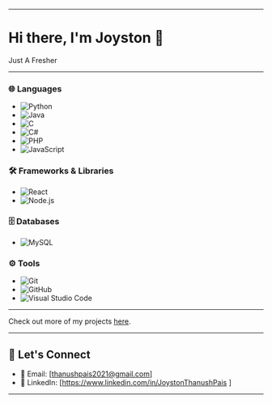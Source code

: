 
---

# Hi there, I'm Joyston 👋  


Just A Fresher

---


### 🌐 Languages  
- ![Python](https://img.shields.io/badge/-Python-3776AB?logo=python&logoColor=white&style=flat-square)  
- ![Java](https://img.shields.io/badge/-Java-007396?logo=java&logoColor=white&style=flat-square)  
- ![C](https://img.shields.io/badge/-C-A8B9CC?logo=c&logoColor=white&style=flat-square)  
- ![C#](https://img.shields.io/badge/-C%23-239120?logo=csharp&logoColor=white&style=flat-square)  
- ![PHP](https://img.shields.io/badge/-PHP-777BB4?logo=php&logoColor=white&style=flat-square)  
- ![JavaScript](https://img.shields.io/badge/-JavaScript-F7DF1E?logo=javascript&logoColor=black&style=flat-square)  

### 🛠️ Frameworks & Libraries  
- ![React](https://img.shields.io/badge/-React-61DAFB?logo=react&logoColor=black&style=flat-square)  
- ![Node.js](https://img.shields.io/badge/-Node.js-339933?logo=nodedotjs&logoColor=white&style=flat-square)  

### 🗄️ Databases  
- ![MySQL](https://img.shields.io/badge/-MySQL-4479A1?logo=mysql&logoColor=white&style=flat-square)  

### ⚙️ Tools  
- ![Git](https://img.shields.io/badge/-Git-F05032?logo=git&logoColor=white&style=flat-square)  
- ![GitHub](https://img.shields.io/badge/-GitHub-181717?logo=github&logoColor=white&style=flat-square)  
- ![Visual Studio Code](https://img.shields.io/badge/-VS%20Code-007ACC?logo=visualstudiocode&logoColor=white&style=flat-square)  

---



Check out more of my projects [here](https://github.com/NoviceProgrammer210?tab=repositories).

---

## 💬 Let's Connect  
- 📧 Email: [thanushpais2021@gmail.com]
- 💼 LinkedIn: [https://www.linkedin.com/in/JoystonThanushPais
]
---
